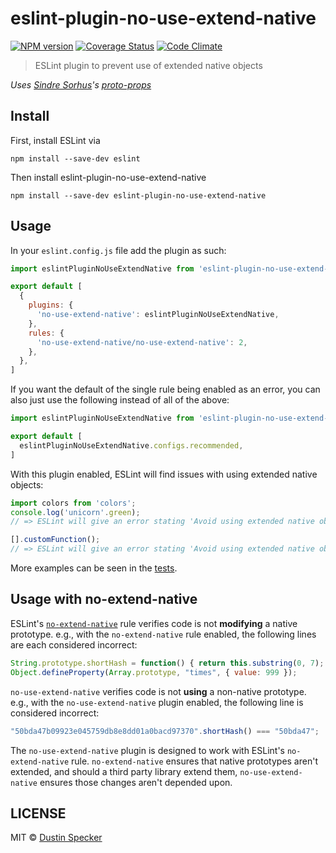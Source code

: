 # eslint-plugin-no-use-extend-native
[![NPM version](https://badge.fury.io/js/eslint-plugin-no-use-extend-native.svg)](https://badge.fury.io/js/eslint-plugin-no-use-extend-native)
[![Coverage Status](https://coveralls.io/repos/github/dustinspecker/eslint-plugin-no-use-extend-native/badge.svg?branch=main)](https://coveralls.io/github/dustinspecker/eslint-plugin-no-use-extend-native?branch=main)
[![Code Climate](https://codeclimate.com/github/dustinspecker/eslint-plugin-no-use-extend-native/badges/gpa.svg)](https://codeclimate.com/github/dustinspecker/eslint-plugin-no-use-extend-native)

> ESLint plugin to prevent use of extended native objects

*Uses [Sindre Sorhus](https://github.com/sindresorhus)'s [proto-props](https://github.com/sindresorhus/proto-props)*

## Install
First, install ESLint via
```
npm install --save-dev eslint
```

Then install eslint-plugin-no-use-extend-native
```
npm install --save-dev eslint-plugin-no-use-extend-native
```

## Usage
In your `eslint.config.js` file add the plugin as such:

```javascript
import eslintPluginNoUseExtendNative from 'eslint-plugin-no-use-extend-native'

export default [
  {
    plugins: {
      'no-use-extend-native': eslintPluginNoUseExtendNative,
    },
    rules: {
      'no-use-extend-native/no-use-extend-native': 2,
    },
  },
]
```

If you want the default of the single rule being enabled as an error, you can also just use the following instead of
all of the above:

```javascript
import eslintPluginNoUseExtendNative from 'eslint-plugin-no-use-extend-native'

export default [
  eslintPluginNoUseExtendNative.configs.recommended,
]
```

With this plugin enabled, ESLint will find issues with using extended native objects:
```javascript
import colors from 'colors';
console.log('unicorn'.green);
// => ESLint will give an error stating 'Avoid using extended native objects'

[].customFunction();
// => ESLint will give an error stating 'Avoid using extended native objects'
```

More examples can be seen in the [tests](https://github.com/dustinspecker/eslint-plugin-no-use-extend-native/blob/master/test/test.js).


## Usage with no-extend-native

ESLint's [`no-extend-native`][no-extend-native] rule verifies code is not **modifying** a native prototype. e.g., with the `no-extend-native` rule enabled, the following lines are each considered incorrect:
```javascript
String.prototype.shortHash = function() { return this.substring(0, 7); };
Object.defineProperty(Array.prototype, "times", { value: 999 });
```

`no-use-extend-native` verifies code is not **using** a non-native prototype. e.g., with the `no-use-extend-native` plugin enabled, the following line is considered incorrect:
```javascript
"50bda47b09923e045759db8e8dd01a0bacd97370".shortHash() === "50bda47";
```

The `no-use-extend-native` plugin is designed to work with ESLint's `no-extend-native` rule. `no-extend-native` ensures that native prototypes aren't extended, and should a third party library extend them, `no-use-extend-native` ensures those changes aren't depended upon.

[no-extend-native]: http://eslint.org/docs/rules/no-extend-native


## LICENSE
MIT © [Dustin Specker](https://github.com/dustinspecker)
